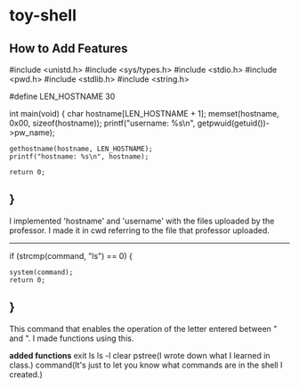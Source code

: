 # toy-shell

**How to Add Features**
---------------------------------------------------
#include <unistd.h>
#include <sys/types.h>
#include <stdio.h>
#include <pwd.h>
#include <stdlib.h>
#include <string.h>

#define LEN_HOSTNAME	30

int main(void)
{
    char hostname[LEN_HOSTNAME + 1];
    memset(hostname, 0x00, sizeof(hostname));
    printf("username: %s\n", getpwuid(getuid())->pw_name);

    gethostname(hostname, LEN_HOSTNAME);
    printf("hostname: %s\n", hostname);

    return 0;
}
---------------------------------------------------
I implemented 'hostname' and 'username' with the files uploaded by the professor.
I made it in cwd referring to the file that professor uploaded.



----------------------------------------------------
if (strcmp(command, "ls") == 0) {

	system(command);
	return 0;

}
----------------------------------------------------  
This command that enables the operation of the letter entered between " and ".
I made functions using this.
 
**added functions**
exit
ls
ls -l
clear
pstree(I wrote down what I learned in class.)
command(It's just to let you know what commands are in the shell I created.)

